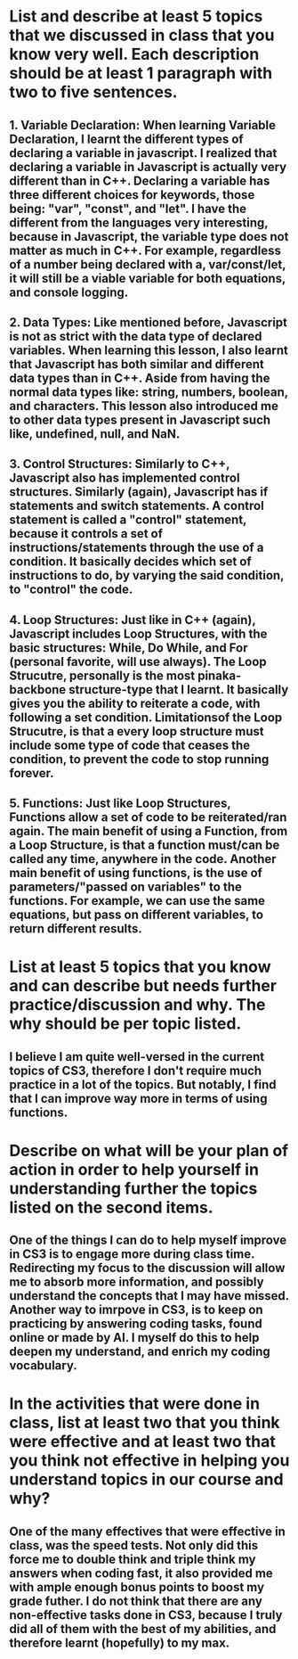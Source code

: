 # List and describe at least 5 topics that we discussed in class that you know very well. Each description should be at least 1 paragraph with two to five sentences.
## 1. Variable Declaration: When learning Variable Declaration, I learnt the different types of declaring a variable in javascript. I realized that declaring a variable in Javascript is actually very different than in C++. Declaring a variable has three different choices for keywords, those being: "var", "const", and "let". I have the different from the languages very interesting, because in Javascript, the variable type does not matter as much in C++. For example, regardless of a number being declared with a, var/const/let, it will still be a viable variable for both equations, and console logging. 
## 2. Data Types: Like mentioned before, Javascript is not as strict with the data type of declared variables. When learning this lesson, I also learnt that Javascript has both similar and different data types than in C++. Aside from having the normal data types like: string, numbers, boolean, and characters. This lesson also introduced me to other data types present in Javascript such like, undefined, null, and NaN. 
## 3. Control Structures: Similarly to C++, Javascript also has implemented control structures. Similarly (again), Javascript has if statements and switch statements. A control statement is called a "control" statement, because it controls a set of instructions/statements through the use of a condition. It basically decides which set of instructions to do, by varying the said condition, to "control" the code.
## 4. Loop Structures: Just like in C++ (again), Javascript includes Loop Structures, with the basic structures: While, Do While, and For (personal favorite, will use always). The Loop Strucutre, personally is the most pinaka-backbone structure-type that I learnt. It basically gives you the ability to reiterate a code, with following a set condition. Limitationsof the Loop Strucutre, is that a every loop structure must include some type of code that ceases the condition, to prevent the code to stop running forever.
## 5. Functions: Just like Loop Structures, Functions allow a set of code to be reiterated/ran again. The main benefit of using a Function, from a Loop Structure, is that a function must/can be called any time, anywhere in the code. Another main benefit of using functions, is the use of parameters/"passed on variables" to the functions. For example, we can use the same equations, but pass on different variables, to return different results. 

# List at least 5 topics that you know and can describe but needs further practice/discussion and why.  The why should be per topic listed. 
## I believe I am quite well-versed in the current topics of CS3, therefore I don't require much practice in a lot of the topics. But notably, I find that I can improve way more in terms of using functions.

# Describe on what will be your plan of action in order to help yourself in understanding further the topics listed on the second items.
## One of the things I can do to help myself improve in CS3 is to engage more during class time. Redirecting my focus to the discussion will allow me to absorb more information, and possibly understand the concepts that I may have missed. Another way to imrpove in CS3, is to keep on practicing by answering coding tasks, found online or made by AI. I myself do this to help deepen my understand, and enrich my coding vocabulary.

# In the activities that were done in class, list at least two that you think were effective and at least two that you think not effective in helping you understand topics in our course and why?
## One of the many effectives that were effective in class, was the speed tests. Not only did this force me to double think and triple think my answers when coding fast, it also provided me with ample enough bonus points to boost my grade futher. I do not think that there are any non-effective tasks done in CS3, because I truly did all of them with the best of my abilities, and therefore learnt (hopefully) to my max.